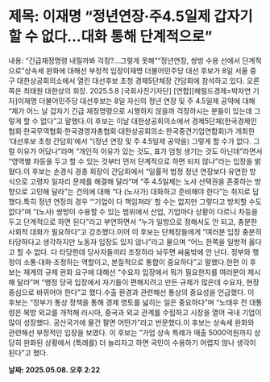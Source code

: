 # **제목: 이재명 “정년연장·주4.5일제 갑자기 할 수 없다…대화 통해 단계적으로”**

  내용: “긴급재정명령 내릴까봐 걱정?…그렇게 못해”“정년연장, 쌍방 수용 선에서 단계적으로”상속세 완화에 대해선 부정적 입장이재명 더불어민주당 대선 후보가 8일 서울 중구 대한상공회의소에서 열린 대선후보 초청 경제5단체장 간담회에 참석하고 있다. 오른쪽은 최태원 대한상의 회장. 2025.5.8 [국회사진기자단] [연합][헤럴드경제=박자연 기자]이재명 더불어민주당 대선후보는 8일 자신의 정년 연장 및 주 4.5일제 공약에 대해 “제가 어느 날 갑자기 긴급 재정명령으로 시행하지 않을까 걱정하시는 분들이 있는데 그렇게 할 수 없다”고 말했다.이 후보는 이날 대한상공회의소에서 경제5단체(한국경제인협회·한국무역협회·한국경영자총협회·대한상공회의소·한국중견기업연합회)가 개최한 ‘대선후보 초청 간담회’에서 “(정년 연장 및 주 4.5일제 공약을) 그렇게 할 수가 없다. 그럴 이유가 어딨나”라며 “개인적 이유가 있는 것도, 표가 엄청 생기는 것도 아닌데”라면서 “영역별 차등을 두고 할 수 있는 것부터 먼저 단계적으로 하면 되지 않나”라는 입장을 밝혔다.이 후보는 손경식 경총 회장이 간담회에서 “일률적 법정 정년 연장보다 유연한 방식으로 고령자 일자리 문제를 해결해 달라”며 “주 4.5일제는 노사 선택권을 존중하는 방향으로 고민해 달라”는 건의에 대해 “다 (노사가) 대화하고 준비해야 한다”는 취지로 답했다.특히 정년 연장의 경우 “‘기업이 다 책임져라’ 할 수는 없지만 그렇다고 방치할 수도 없다”며 “(노사) 쌍방이 수용할 수 있는 범위에서 산업, 기업마다 상황이 다르니 차등을 두고 단계적으로 하면 된다”라고 부연하면서 “누가 일방으로 정해서도 안 되고, 충분한 사회적 대화가 필요하다”고 강조했다.이어 이 후보는 단체장들에게 “여러분 입장 충분히 타당하다고 생각하지만 노동자 입장도 있지 않나”라고 물으며 “어느 한쪽을 일방적 옳다고 할 수 없다. 다 타당한데 당사자들끼리 조정하라 놔두면 싸움밖에 안 난다. 정부와 행정이 소통·대화·조정하는 역할이고, 본질적으로 통합이 중요하다”고 말했다.한편 이 후보는 재계의 규제 완화 요구에 대해선 “수요자 입장에서 뭐가 필요한지를 여러분이 제시해 달라”며 “행정 당국 입장에서 자기들이 편해지려고 만든 규제가 많은데 수요자, 현장 중심으로 바뀌어야 한다”고 했다.수출 환경과 관련해선 통상의 중요성을 언급했다. 이 후보는 “정부가 통상 정책을 통해 경제 영토를 넓히는 일은 중요하다”며 “노태우 전 대통령은 북방 외교를 개척해 러시아, 중국과 외교 관계를 수립하고 시장을 열어 국내 기업이 많이 성장했다. 공산국가에 물건 팔면 어떤가”라고 반문했다.이 후보는 상속세 완화와 관련해선 부정적인 입장을 보였다. 이 후보는 “가업 상속 특례가 매출 5000억원까지 상당히 완화된 상황에서 (특례를) 더 늘리자고 하면 국민이 수용하기 어렵지 않나 생각이 된다”고 했다.

  **날짜: 2025.05.08. 오후 2:22**